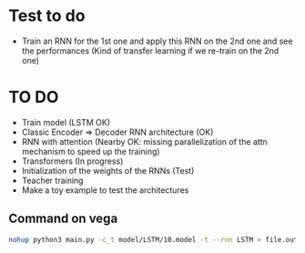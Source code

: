 # Test to do

- Train an RNN for the 1st one and apply this RNN on the 2nd one and see the performances (Kind of transfer learning if we re-train on the 2nd one)



# TO DO

- Train model (LSTM OK)
- Classic Encoder => Decoder RNN architecture (OK)
- RNN with attention (Nearby OK: missing parallelization of the attn mechanism to speed up the training)
- Transformers (In progress)
- Initialization of the weights of the RNNs (Test)
- Teacher training
- Make a toy example to test the architectures

## Command on vega

```bash
nohup python3 main.py -c_t model/LSTM/10.model -t --rnn LSTM > file.out 2> err.log &
```




